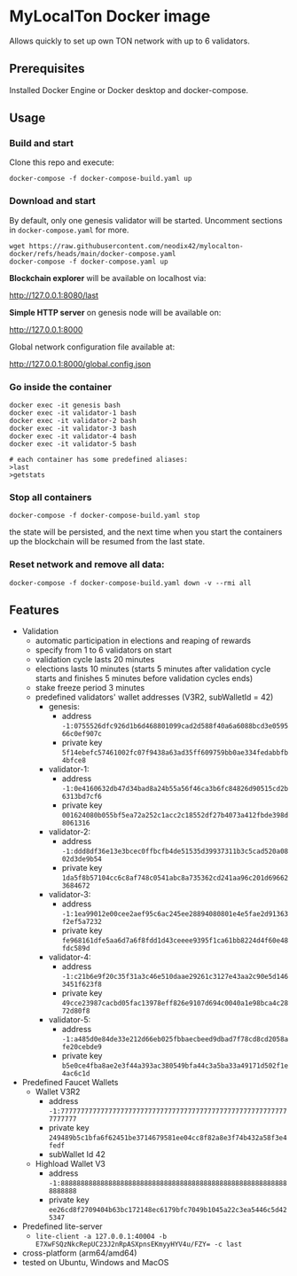 # MyLocalTon Docker image
Allows quickly to set up own TON network with up to 6 validators.

## Prerequisites

Installed Docker Engine or Docker desktop and docker-compose.

## Usage

### Build and start

Clone this repo and execute:

```docker-compose -f docker-compose-build.yaml up```

### Download and start
By default, only one genesis validator will be started. Uncomment sections in ```docker-compose.yaml``` for more.
```
wget https://raw.githubusercontent.com/neodix42/mylocalton-docker/refs/heads/main/docker-compose.yaml
docker-compose -f docker-compose.yaml up
```

**Blockchain explorer** will be available on localhost via:

http://127.0.0.1:8080/last

**Simple HTTP server** on genesis node will be available on: 

http://127.0.0.1:8000

Global network configuration file available at:

http://127.0.0.1:8000/global.config.json

### Go inside the container

```
docker exec -it genesis bash
docker exec -it validator-1 bash
docker exec -it validator-2 bash
docker exec -it validator-3 bash
docker exec -it validator-4 bash
docker exec -it validator-5 bash

# each container has some predefined aliases:
>last
>getstats
```

### Stop all containers

```docker-compose -f docker-compose-build.yaml stop```

the state will be persisted, and the next time when you start the containers up the blockchain will be resumed from the last state.

### Reset network and remove all data:

```docker-compose -f docker-compose-build.yaml down -v --rmi all```

## Features

* Validation
  * automatic participation in elections and reaping of rewards  
  * specify from 1 to 6 validators on start
  * validation cycle lasts 20 minutes
  * elections lasts 10 minutes (starts 5 minutes after validation cycle starts and finishes 5 minutes before validation cycles ends)
  * stake freeze period 3 minutes
  * predefined validators' wallet addresses (V3R2, subWalletId = 42)
    * genesis: 
      * address ```-1:0755526dfc926d1b6d468801099cad2d588f40a6a6088bcd3e059566c0ef907c```
      * private key ```5f14ebefc57461002fc07f9438a63ad35ff609759bb0ae334fedabbfb4bfce8```
    * validator-1: 
      * address ```-1:0e4160632db47d34bad8a24b55a56f46ca3b6fc84826d90515cd2b6313bd7cf6```
      * private key  ```001624080b055bf5ea72a252c1acc2c18552df27b4073a412fbde398d8061316```
    * validator-2: 
      * address ```-1:ddd8df36e13e3bcec0ffbcfb4de51535d39937311b3c5cad520a0802d3de9b54```
      * private key ```1da5f8b57104cc6c8af748c0541abc8a735362cd241aa96c201d696623684672```
    * validator-3:
      * address ```-1:1ea99012e00cee2aef95c6ac245ee28894080801e4e5fae2d91363f2ef5a7232```
      * private key ```fe968161dfe5aa6d7a6f8fdd1d43ceeee9395f1ca61bb8224d4f60e48fdc589d```
    * validator-4:
      * address ```-1:c21b6e9f20c35f31a3c46e510daae29261c3127e43aa2c90e5d1463451f623f8```
      * private key ```49cce23987cacbd05fac13978eff826e9107d694c0040a1e98bca4c2872d80f8```
    * validator-5:
      * address ```-1:a485d0e84de33e212d66eb025fbbaecbeed9dbad7f78cd8cd2058afe20cebde9```
      * private key ```b5e0ce4fba8ae2e3f44a393ac380549bfa44c3a5ba33a49171d502f1e4ac6c1d```
* Predefined Faucet Wallets
  * Wallet V3R2
    * address ```-1:7777777777777777777777777777777777777777777777777777777777777777```
    * private key ```249489b5c1bfa6f62451be3714679581ee04cc8f82a8e3f74b432a58f3e4fedf```
    * subWallet Id 42
  * Highload Wallet V3
    * address ```-1:8888888888888888888888888888888888888888888888888888888888888888```
    * private key ```ee26cd8f2709404b63bc172148ec6179bfc7049b1045a22c3ea5446c5d425347```   
* Predefined lite-server
  * ```lite-client -a 127.0.0.1:40004 -b E7XwFSQzNkcRepUC23J2nRpASXpnsEKmyyHYV4u/FZY= -c last```
* cross-platform (arm64/amd64)
* tested on Ubuntu, Windows and MacOS